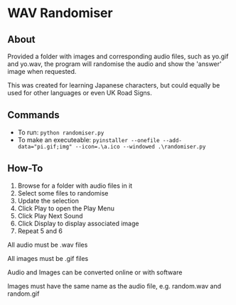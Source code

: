 # WAV Randomiser

## About
    
Provided a folder with images and corresponding audio files, such as yo.gif and yo.wav, the program will randomise the audio and show the 'answer' image when requested.

This was created for learning Japanese characters, but could equally be used for other languages or even UK Road Signs.

## Commands

- To run: `python randomiser.py`
- To make an executeable: `pyinstaller --onefile --add-data="pi.gif;img" --icon=.\a.ico --windowed .\randomiser.py`

## How-To

1. Browse for a folder with audio files in it
2. Select some files to randomise
3. Update the selection
4. Click Play to open the Play Menu
5. Click Play Next Sound
6. Click Display to display associated image
7. Repeat 5 and 6

All audio must be .wav files

All images must be .gif files

Audio and Images can be converted online or with software

Images must have the same name as the audio file,
e.g. random.wav and random.gif
